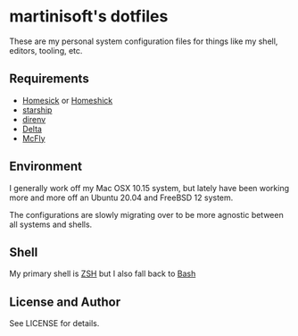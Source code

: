 # martinisoft's dotfiles

These are my personal system configuration files for things like my shell, editors, tooling, etc.

## Requirements

* [Homesick](https://github.com/technicalpickles/homesick) or [Homeshick](https://github.com/andsens/homeshick)
* [starship](https://github.com/starship/starship)
* [direnv](https://github.com/direnv/direnv)
* [Delta](https://github.com/dandavison/delta)
* [McFly](https://github.com/cantino/mcfly)

## Environment

I generally work off my Mac OSX 10.15 system, but lately have been working more and more off an Ubuntu 20.04 and FreeBSD 12 system.

The configurations are slowly migrating over to be more agnostic between all systems and shells.

## Shell

My primary shell is [ZSH](https://www.zsh.org/) but I also fall back to [Bash](https://www.gnu.org/software/bash/)

## License and Author

See LICENSE for details.
